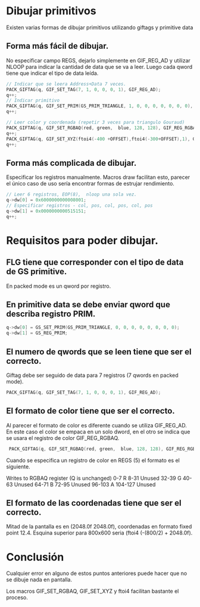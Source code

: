 # Dibujar primitivos

Existen varias formas de dibujar primitivos utilizando giftags y
primitive data

## Forma más fácil de dibujar.

No especificar campo REGS, dejarlo simplemente en GIF_REG_AD y
utilizar NLOOP para indicar la cantidad de data que se va a leer.
Luego cada qword tiene que indicar el tipo de data leída.

```c
// Indicar que se leera Address+Data 7 veces.
PACK_GIFTAG(q, GIF_SET_TAG(7, 1, 0, 0, 0, 1), GIF_REG_AD);
q++;
// Indicar primitivo
PACK_GIFTAG(q, GIF_SET_PRIM(GS_PRIM_TRIANGLE, 1, 0, 0, 0, 0, 0, 0, 0), GIF_REG_PRIM);
q++;

// Leer color y coordenada (repetir 3 veces para triangulo Gouraud)
PACK_GIFTAG(q, GIF_SET_RGBAQ(red, green,  blue, 128, 128), GIF_REG_RGBAQ);
q++;
PACK_GIFTAG(q, GIF_SET_XYZ(ftoi4(-400 +OFFSET),ftoi4(-300+OFFSET),1), GIF_REG_XYZ2);
q++;
```

## Forma más complicada de dibujar.
Especificar los registros manualmente. Macros draw facilitan esto,
parecer el único caso de uso sería encontrar formas de estrujar
rendimiento.

```c
// Leer 6 registros, EOP(8),  nloop una sola vez.
q->dw[0] = 0x6000000000008001;
// Especificar registros - col, pos, col, pos, col, pos
q->dw[1] = 0x0000000000515151;
q++;
```

# Requisitos para poder dibujar.


##  FLG tiene que corresponder con el tipo de data de GS primitive.

En packed mode es un qword por registro.

##  En primitive data se debe enviar qword que describa registro PRIM.

```c
q->dw[0] = GS_SET_PRIM(GS_PRIM_TRIANGLE, 0, 0, 0, 0, 0, 0, 0, 0);
q->dw[1] = GS_REG_PRIM;
```

##  El numero de qwords que se leen tiene que ser el correcto.

Giftag debe ser seguido de data para 7 registros (7 qwords en packed mode).

```c
PACK_GIFTAG(q, GIF_SET_TAG(7, 1, 0, 0, 0, 1), GIF_REG_AD);
```

##  El formato de color tiene que ser el correcto.

Al parecer el formato de color es diferente cuando se utiliza
GIF_REG_AD. En este caso el color se empaca en un solo dword, en el
otro se indica que se usara el registro de color GIF_REG_RGBAQ.

```c
 PACK_GIFTAG(q, GIF_SET_RGBAQ(red, green,  blue, 128, 128), GIF_REG_RGBAQ);
```

Cuando se especifica un registro de color en REGS (5) el formato es el siguiente.

  Writes to RGBAQ register (Q is unchanged)
  0-7     R
  8-31    Unused
  32-39   G
  40-63   Unused
  64-71   B
  72-95   Unused
  96-103  A
  104-127 Unused

##  El formato de las coordenadas tiene que ser el correcto. 

Mitad de la pantalla es en (2048.0f 2048.0f), coordenadas en formato
fixed point 12.4. Esquina superior para 800x600 seria (ftoi4
(-(800/2) + 2048.0f).

# Conclusión

Cualquier error en alguno de estos puntos anteriores puede hacer que no se dibuje
nada en pantalla.

Los macros GIF_SET_RGBAQ, GIF_SET_XYZ y ftoi4 facilitan bastante el
proceso.


